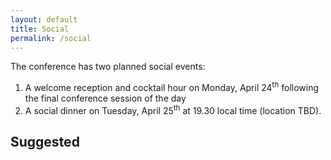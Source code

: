 ```yaml
---
layout: default
title: Social
permalink: /social
---
```

The conference has two planned social events:

1. A welcome reception and cocktail hour on Monday, April 24<sup>th</sup> following the final conference session of the
   day
2. A social dinner on Tuesday, April 25<sup>th</sup> at 19.30 local time (location TBD).

## Suggested

<TODO>
